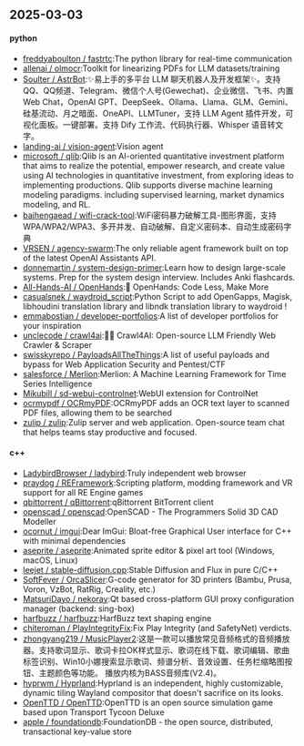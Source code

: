 ## 2025-03-03

#### python
* [freddyaboulton / fastrtc](https://github.com/freddyaboulton/fastrtc):The python library for real-time communication
* [allenai / olmocr](https://github.com/allenai/olmocr):Toolkit for linearizing PDFs for LLM datasets/training
* [Soulter / AstrBot](https://github.com/Soulter/AstrBot):✨易上手的多平台 LLM 聊天机器人及开发框架✨。支持 QQ、QQ频道、Telegram、微信个人号(Gewechat)、企业微信、飞书、内置 Web Chat，OpenAI GPT、DeepSeek、Ollama、Llama、GLM、Gemini、硅基流动、月之暗面、OneAPI、LLMTuner，支持 LLM Agent 插件开发，可视化面板。一键部署。支持 Dify 工作流、代码执行器、Whisper 语音转文字。
* [landing-ai / vision-agent](https://github.com/landing-ai/vision-agent):Vision agent
* [microsoft / qlib](https://github.com/microsoft/qlib):Qlib is an AI-oriented quantitative investment platform that aims to realize the potential, empower research, and create value using AI technologies in quantitative investment, from exploring ideas to implementing productions. Qlib supports diverse machine learning modeling paradigms. including supervised learning, market dynamics modeling, and RL.
* [baihengaead / wifi-crack-tool](https://github.com/baihengaead/wifi-crack-tool):WiFi密码暴力破解工具-图形界面，支持WPA/WPA2/WPA3、多开并发、自动破解、自定义密码本、自动生成密码字典
* [VRSEN / agency-swarm](https://github.com/VRSEN/agency-swarm):The only reliable agent framework built on top of the latest OpenAI Assistants API.
* [donnemartin / system-design-primer](https://github.com/donnemartin/system-design-primer):Learn how to design large-scale systems. Prep for the system design interview. Includes Anki flashcards.
* [All-Hands-AI / OpenHands](https://github.com/All-Hands-AI/OpenHands):🙌 OpenHands: Code Less, Make More
* [casualsnek / waydroid_script](https://github.com/casualsnek/waydroid_script):Python Script to add OpenGapps, Magisk, libhoudini translation library and libndk translation library to waydroid !
* [emmabostian / developer-portfolios](https://github.com/emmabostian/developer-portfolios):A list of developer portfolios for your inspiration
* [unclecode / crawl4ai](https://github.com/unclecode/crawl4ai):🚀🤖 Crawl4AI: Open-source LLM Friendly Web Crawler & Scraper
* [swisskyrepo / PayloadsAllTheThings](https://github.com/swisskyrepo/PayloadsAllTheThings):A list of useful payloads and bypass for Web Application Security and Pentest/CTF
* [salesforce / Merlion](https://github.com/salesforce/Merlion):Merlion: A Machine Learning Framework for Time Series Intelligence
* [Mikubill / sd-webui-controlnet](https://github.com/Mikubill/sd-webui-controlnet):WebUI extension for ControlNet
* [ocrmypdf / OCRmyPDF](https://github.com/ocrmypdf/OCRmyPDF):OCRmyPDF adds an OCR text layer to scanned PDF files, allowing them to be searched
* [zulip / zulip](https://github.com/zulip/zulip):Zulip server and web application. Open-source team chat that helps teams stay productive and focused.

#### c++
* [LadybirdBrowser / ladybird](https://github.com/LadybirdBrowser/ladybird):Truly independent web browser
* [praydog / REFramework](https://github.com/praydog/REFramework):Scripting platform, modding framework and VR support for all RE Engine games
* [qbittorrent / qBittorrent](https://github.com/qbittorrent/qBittorrent):qBittorrent BitTorrent client
* [openscad / openscad](https://github.com/openscad/openscad):OpenSCAD - The Programmers Solid 3D CAD Modeller
* [ocornut / imgui](https://github.com/ocornut/imgui):Dear ImGui: Bloat-free Graphical User interface for C++ with minimal dependencies
* [aseprite / aseprite](https://github.com/aseprite/aseprite):Animated sprite editor & pixel art tool (Windows, macOS, Linux)
* [leejet / stable-diffusion.cpp](https://github.com/leejet/stable-diffusion.cpp):Stable Diffusion and Flux in pure C/C++
* [SoftFever / OrcaSlicer](https://github.com/SoftFever/OrcaSlicer):G-code generator for 3D printers (Bambu, Prusa, Voron, VzBot, RatRig, Creality, etc.)
* [MatsuriDayo / nekoray](https://github.com/MatsuriDayo/nekoray):Qt based cross-platform GUI proxy configuration manager (backend: sing-box)
* [harfbuzz / harfbuzz](https://github.com/harfbuzz/harfbuzz):HarfBuzz text shaping engine
* [chiteroman / PlayIntegrityFix](https://github.com/chiteroman/PlayIntegrityFix):Fix Play Integrity (and SafetyNet) verdicts.
* [zhongyang219 / MusicPlayer2](https://github.com/zhongyang219/MusicPlayer2):这是一款可以播放常见音频格式的音频播放器。支持歌词显示、歌词卡拉OK样式显示、歌词在线下载、歌词编辑、歌曲标签识别、Win10小娜搜索显示歌词、频谱分析、音效设置、任务栏缩略图按钮、主题颜色等功能。 播放内核为BASS音频库(V2.4)。
* [hyprwm / Hyprland](https://github.com/hyprwm/Hyprland):Hyprland is an independent, highly customizable, dynamic tiling Wayland compositor that doesn't sacrifice on its looks.
* [OpenTTD / OpenTTD](https://github.com/OpenTTD/OpenTTD):OpenTTD is an open source simulation game based upon Transport Tycoon Deluxe
* [apple / foundationdb](https://github.com/apple/foundationdb):FoundationDB - the open source, distributed, transactional key-value store
